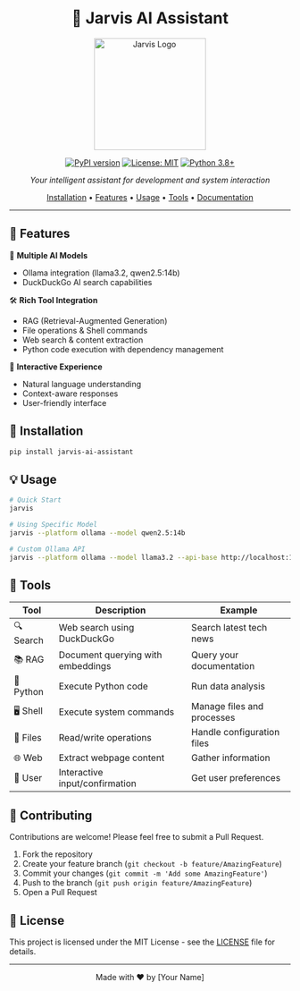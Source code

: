 <div align="center">

# 🤖 Jarvis AI Assistant

<p align="center">
  <img src="docs/images/jarvis-logo.png" alt="Jarvis Logo" width="200"/>
</p>

[![PyPI version](https://badge.fury.io/py/jarvis-ai.svg)](https://badge.fury.io/py/jarvis-ai)
[![License: MIT](https://img.shields.io/badge/License-MIT-yellow.svg)](https://opensource.org/licenses/MIT)
[![Python 3.8+](https://img.shields.io/badge/python-3.8+-blue.svg)](https://www.python.org/downloads/)

*Your intelligent assistant for development and system interaction*

[Installation](#installation) •
[Features](#features) •
[Usage](#usage) •
[Tools](#tools) •
[Documentation](https://jarvis-ai.readthedocs.io/)

</div>

---

## 🌟 Features

🤖 **Multiple AI Models**
- Ollama integration (llama3.2, qwen2.5:14b)
- DuckDuckGo AI search capabilities

🛠️ **Rich Tool Integration**
- RAG (Retrieval-Augmented Generation)
- File operations & Shell commands
- Web search & content extraction
- Python code execution with dependency management

🔄 **Interactive Experience**
- Natural language understanding
- Context-aware responses
- User-friendly interface

## 🚀 Installation

```bash
pip install jarvis-ai-assistant
```

## 💡 Usage

```bash
# Quick Start
jarvis

# Using Specific Model
jarvis --platform ollama --model qwen2.5:14b

# Custom Ollama API
jarvis --platform ollama --model llama3.2 --api-base http://localhost:11434
```

## 🧰 Tools

| Tool | Description | Example |
|------|-------------|---------|
| 🔍 Search | Web search using DuckDuckGo | Search latest tech news |
| 📚 RAG | Document querying with embeddings | Query your documentation |
| 🐍 Python | Execute Python code | Run data analysis |
| 🖥️ Shell | Execute system commands | Manage files and processes |
| 📂 Files | Read/write operations | Handle configuration files |
| 🌐 Web | Extract webpage content | Gather information |
| 👤 User | Interactive input/confirmation | Get user preferences |


## 🤝 Contributing

Contributions are welcome! Please feel free to submit a Pull Request.

1. Fork the repository
2. Create your feature branch (`git checkout -b feature/AmazingFeature`)
3. Commit your changes (`git commit -m 'Add some AmazingFeature'`)
4. Push to the branch (`git push origin feature/AmazingFeature`)
5. Open a Pull Request

## 📄 License

This project is licensed under the MIT License - see the [LICENSE](LICENSE) file for details.

---

<div align="center">

Made with ❤️ by [Your Name]

</div>
